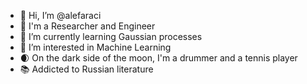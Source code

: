 - 👋 Hi, I’m @alefaraci
- 🤖 I'm a Researcher and Engineer
- 🌱 I’m currently learning Gaussian processes
- 👀 I’m interested in Machine Learning
- 🌒 On the dark side of the moon, I'm a drummer and a tennis player
- 📚 Addicted to Russian literature


<!---
alefaraci/alefaraci is a ✨ special ✨ repository because its `README.md` (this file) appears on your GitHub profile.
You can click the Preview link to take a look at your changes.
--->
